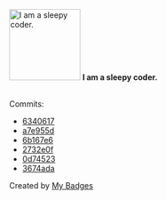 <img src="https://my-badges.github.io/my-badges/sleepy-coder.png" alt="I am a sleepy coder." title="I am a sleepy coder." width="128">
<strong>I am a sleepy coder.</strong>
<br><br>

Commits:

- <a href="https://github.com/mmichie/m28/commit/634061778acac04ebf6aee12387043815e5ac934">6340617</a>
- <a href="https://github.com/mmichie/m28/commit/a7e955dd59b97d375275bed0d8c9fbc82eac4dec">a7e955d</a>
- <a href="https://github.com/mmichie/intu/commit/6b167e62b04a43c75163a2c3c28be56bacb0f265">6b167e6</a>
- <a href="https://github.com/mmichie/intu/commit/2732e0ff91267cc27f64b1d7679ec457725a0362">2732e0f</a>
- <a href="https://github.com/mmichie/m28/commit/0d745232fd870a8ad04360795086d808a4a85580">0d74523</a>
- <a href="https://github.com/mmichie/m28/commit/3674ada51ca9b638dab6e7d8e53a4d9214307d20">3674ada</a>


Created by <a href="https://github.com/my-badges/my-badges">My Badges</a>